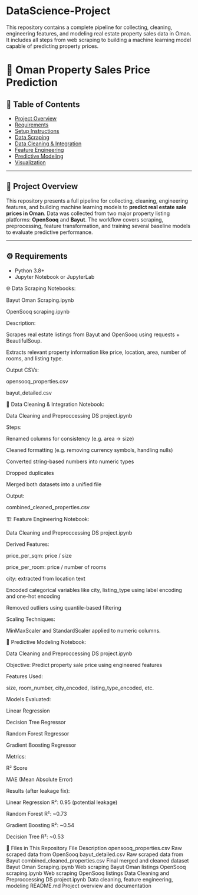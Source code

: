 # DataScience-Project
This repository contains a complete pipeline for collecting, cleaning, engineering features, and modeling real estate property sales data in Oman. It includes all steps from web scraping to building a machine learning model capable of predicting property prices.
# 🏡 Oman Property Sales Price Prediction

## 📑 Table of Contents
- [Project Overview](#project-overview)
- [Requirements](#requirements)
- [Setup Instructions](#setup-instructions)
- [Data Scraping](#data-scraping)
- [Data Cleaning & Integration](#data-cleaning--integration)
- [Feature Engineering](#feature-engineering)
- [Predictive Modeling](#predictive-modeling)
- [Visualization](#visualization)

---

## 📌 Project Overview

This repository presents a full pipeline for collecting, cleaning, engineering features, and building machine learning models to **predict real estate sale prices in Oman**. Data was collected from two major property listing platforms: **OpenSooq** and **Bayut**. The workflow covers scraping, preprocessing, feature transformation, and training several baseline models to evaluate predictive performance.

---

## ⚙️ Requirements

- Python 3.8+
- Jupyter Notebook or JupyterLab


🌐 Data Scraping
Notebooks:

Bayut Oman Scraping.ipynb

OpenSooq scraping.ipynb

Description:

Scrapes real estate listings from Bayut and OpenSooq using requests + BeautifulSoup.

Extracts relevant property information like price, location, area, number of rooms, and listing type.

Output CSVs:

opensooq_properties.csv

bayut_detailed.csv

🧹 Data Cleaning & Integration
Notebook:

Data Cleaning and Preproccessing DS project.ipynb

Steps:

Renamed columns for consistency (e.g. area → size)

Cleaned formatting (e.g. removing currency symbols, handling nulls)

Converted string-based numbers into numeric types

Dropped duplicates

Merged both datasets into a unified file

Output:

combined_cleaned_properties.csv

🏗 Feature Engineering
Notebook:

Data Cleaning and Preproccessing DS project.ipynb

Derived Features:

price_per_sqm: price / size

price_per_room: price / number of rooms

city: extracted from location text

Encoded categorical variables like city, listing_type using label encoding and one-hot encoding

Removed outliers using quantile-based filtering

Scaling Techniques:

MinMaxScaler and StandardScaler applied to numeric columns.

🤖 Predictive Modeling
Notebook:

Data Cleaning and Preproccessing DS project.ipynb

Objective: Predict property sale price using engineered features

Features Used:

size, room_number, city_encoded, listing_type_encoded, etc.

Models Evaluated:

Linear Regression

Decision Tree Regressor

Random Forest Regressor

Gradient Boosting Regressor

Metrics:

R² Score

MAE (Mean Absolute Error)

Results (after leakage fix):

Linear Regression R²: 0.95 (potential leakage)

Random Forest R²: ~0.73

Gradient Boosting R²: ~0.54

Decision Tree R²: ~0.53


📁 Files in This Repository
File	Description
opensooq_properties.csv	Raw scraped data from OpenSooq
bayut_detailed.csv	Raw scraped data from Bayut
combined_cleaned_properties.csv	Final merged and cleaned dataset
Bayut Oman Scraping.ipynb	Web scraping Bayut Oman listings
OpenSooq scraping.ipynb	Web scraping OpenSooq listings
Data Cleaning and Preproccessing DS project.ipynb	Data cleaning, feature engineering, modeling
README.md	Project overview and documentation
